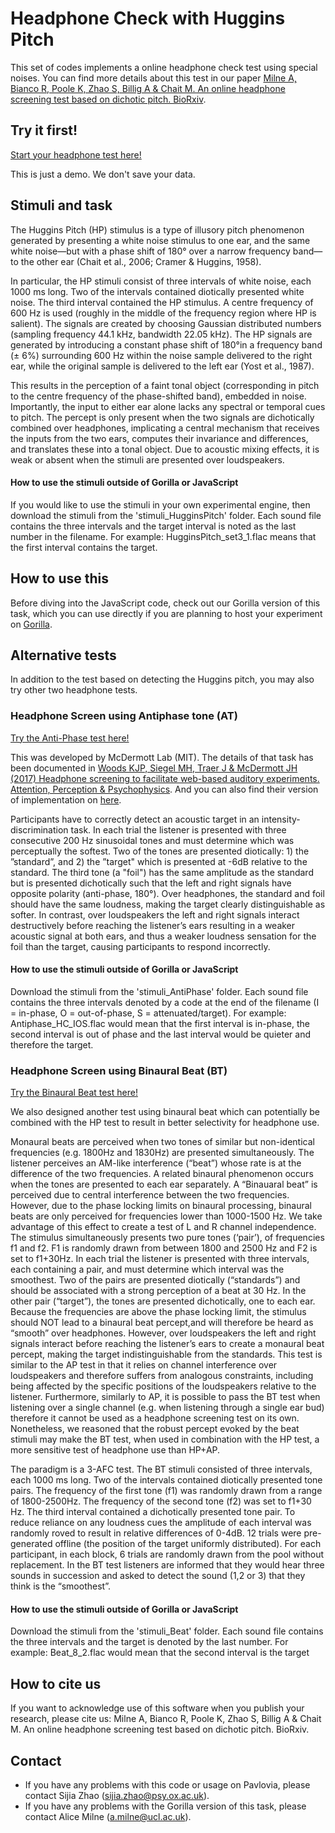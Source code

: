 # Headphone Check with Huggins Pitch

This set of codes implements a online headphone check test using special noises. You can find more details about this test in our paper [Milne A, Bianco R, Poole K, Zhao S, Billig A & Chait M. An online headphone screening test based on dichotic pitch. BioRxiv](https://www.biorxiv.org/content/10.1101/2020.07.21.214395v1).

## Try it first!
[Start your headphone test here!](https://sijiazhao.github.io/headphonecheck/headphonesTestHugginsPitch.html)

This is just a demo. We don't save your data.

## Stimuli and task
The Huggins Pitch (HP) stimulus is a type of illusory pitch phenomenon generated by presenting a white noise stimulus to one ear, and the same white noise—but with a phase shift of 180° over a narrow frequency band—to the other ear (Chait et al., 2006; Cramer & Huggins, 1958).

In particular, the HP stimuli consist of three intervals of white noise, each 1000 ms long. Two of the intervals contained diotically presented white noise. The third interval contained the HP stimulus. A centre frequency of 600 Hz is used (roughly in the middle of the frequency region where HP is salient). The signals are created by choosing Gaussian distributed numbers (sampling frequency 44.1 kHz, bandwidth 22.05 kHz). The HP signals are generated by introducing a constant phase shift of 180°in a frequency band (± 6%) surrounding 600 Hz within the noise sample delivered to the right ear, while the original sample is delivered to the left ear (Yost et al., 1987).

This results in the perception of a faint tonal object (corresponding in pitch to the centre frequency of the phase-shifted band), embedded in noise. Importantly, the input to either ear alone lacks any spectral or temporal cues to pitch. The percept is only present when the two signals are dichotically combined over headphones, implicating a central mechanism that receives the inputs from the two ears, computes their invariance and differences, and translates these into a tonal object. Due to acoustic mixing effects, it is weak or absent when the stimuli are presented over loudspeakers.

#### How to use the stimuli outside of Gorilla or JavaScript
If you would like to use the stimuli in your own experimental engine, then download the stimuli from the 'stimuli_HugginsPitch' folder. Each sound file contains the three intervals and the target interval is noted as the last number in the filename.
For example: HugginsPitch_set3_1.flac means that the first interval contains the target.

## How to use this
Before diving into the JavaScript code, check out our Gorilla version of this task, which you can use directly if you are planning to host your experiment on [Gorilla](https://gorilla.sc/admin/experiment/22282/design?). 

## Alternative tests
In addition to the test based on detecting the Huggins pitch, you may also try other two headphone tests.

### Headphone Screen using Antiphase tone (AT)
[Try the Anti-Phase test here!](https://sijiazhao.github.io/headphonecheck/headphonesTestAntiPhase.html)

This was developed by McDermott Lab (MIT). The details of that task has been documented in [Woods KJP, Siegel MH, Traer J & McDermott JH (2017) Headphone screening to facilitate web-based auditory experiments. Attention, Perception & Psychophysics](http://mcdermottlab.mit.edu/papers/Woods_etal_2017_headphone_screening.pdf). And you can also find their version of implementation on [here](https://github.com/mcdermottLab/HeadphoneCheck).

Participants have to correctly detect an acoustic target in an intensity-discrimination task. In each trial the listener is presented with three consecutive 200 Hz sinusoidal tones and must determine which was perceptually the softest. Two of the tones are presented diotically: 1) the ”standard”, and 2) the ”target" which is presented at -6dB relative to the standard. The third tone (a "foil") has the same amplitude as the standard but is presented dichotically such that the left and right signals have opposite polarity (anti-phase, 180°). Over headphones, the standard and foil should have the same loudness, making the target clearly distinguishable as softer. In contrast, over loudspeakers the left and right signals interact destructively before reaching the listener’s ears resulting in a weaker acoustic signal at both ears, and thus a weaker loudness sensation for the foil than the target, causing participants to respond incorrectly.

#### How to use the stimuli outside of Gorilla or JavaScript
Download the stimuli from the 'stimuli_AntiPhase' folder. Each sound file contains the three intervals denoted by a code at the end of the filename (I = in-phase, O = out-of-phase, S = attenuated/target).
For example: Antiphase_HC_IOS.flac would mean that the first interval is in-phase, the second interval is out of phase and the last interval would be quieter and therefore the target.

### Headphone Screen using Binaural Beat (BT)
[Try the Binaural Beat test here!](https://sijiazhao.github.io/headphonecheck/headphonesTestBeat.html)

We also designed another test using binaural beat which can potentially be combined with the HP test to result in better selectivity for headphone use. 

Monaural beats are perceived when two tones of similar but non-identical frequencies (e.g. 1800Hz and 1830Hz) are presented simultaneously. The listener perceives an AM-like interference (“beat”) whose rate is at the difference of the two frequencies. A related binaural phenomenon occurs when the tones are presented to each ear separately. A “Binauaral beat” is perceived due to central interference between the two frequencies. However, due to the phase locking limits on binaural processing, binaural beats are only perceived for frequencies lower than 1000-1500 Hz. We take advantage of this effect to create a test of L and R channel independence. The stimulus simultaneously presents two pure tones (‘pair’), of frequencies f1 and f2. F1 is randomly drawn from between 1800 and 2500 Hz and F2 is set to f1+30Hz. In each trial the listener is presented with three intervals, each containing a pair, and must determine which interval was the smoothest. Two of the pairs are presented diotically (“standards”) and should be associated with a strong perception of a beat at 30 Hz. In the other pair (“target”), the tones are presented dichotically, one to each ear. Because the frequencies are above the phase locking limit, the stimulus should NOT lead to a binaural beat percept,and will therefore be heard as “smooth” over headphones. However, over loudspeakers the left and right signals interact before reaching the listener’s ears to create a monaural beat percept, making the target indistinguishable from the standards. This test is similar to the AP test in that it relies on channel interference over loudspeakers and therefore suffers from analogous constraints, including being affected by the specific positions of the loudspeakers relative to the listener. Furthermore, similarly to AP, it is possible to pass the BT test when listening over a single channel (e.g. when listening through a single ear bud) therefore it cannot be used as a headphone screening test on its own. Nonetheless, we reasoned that the robust percept evoked by the beat stimuli may make the BT test, when used in combination with the HP test, a more sensitive test of headphone use than HP+AP.

The paradigm is a 3-AFC test. The BT stimuli consisted of three intervals, each 1000 ms long. Two of the intervals contained diotically presented tone pairs. The frequency of the first tone (f1) was randomly drawn from a range of 1800-2500Hz. The frequency of the second tone (f2) was set to f1+30 Hz. The third interval contained a dichotically presented tone pair. To reduce reliance on any loudness cues the amplitude of each interval was randomly roved to result in relative differences of 0-4dB. 12 trials were pre-generated offline (the position of the target uniformly distributed). For each participant, in each block, 6 trials are randomly drawn from the pool without replacement. In the BT test listeners are informed that they would hear three sounds in succession and asked to detect the sound (1,2 or 3) that they think is the “smoothest”.

#### How to use the stimuli outside of Gorilla or JavaScript
Download the stimuli from the 'stimuli_Beat' folder. Each sound file contains the three intervals and the target is denoted by the last number.
For example: Beat_8_2.flac would mean that the second interval is the target

## How to cite us
If you want to acknowledge use of this software when you publish your research, please cite us: 
Milne A, Bianco R, Poole K, Zhao S, Billig A & Chait M. An online headphone screening test based on dichotic pitch. BioRxiv.

## Contact
- If you have any problems with this code or usage on Pavlovia, please contact Sijia Zhao (sijia.zhao@psy.ox.ac.uk).
- If you have any problems with the Gorilla version of this task, please contact Alice Milne (a.milne@ucl.ac.uk).

